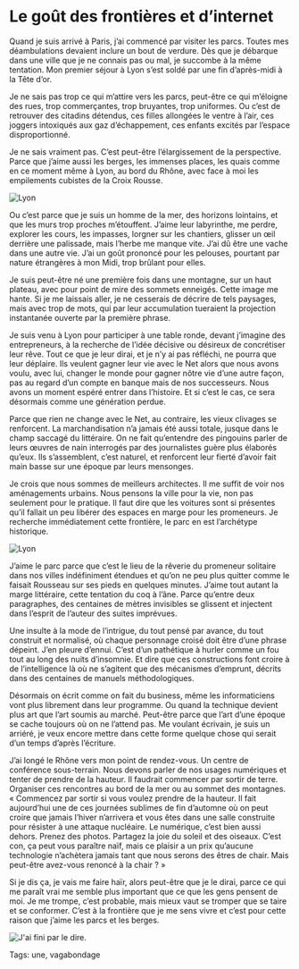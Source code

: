 # Le goût des frontières et d&#8217;internet

Quand je suis arrivé à Paris, j’ai commencé par visiter les parcs. Toutes mes déambulations devaient inclure un bout de verdure. Dès que je débarque dans une ville que je ne connais pas ou mal, je succombe à la même tentation. Mon premier séjour à Lyon s’est soldé par une fin d’après-midi à la Tête d’or.

Je ne sais pas trop ce qui m’attire vers les parcs, peut-être ce qui m’éloigne des rues, trop commerçantes, trop bruyantes, trop uniformes. Ou c’est de retrouver des citadins détendus, ces filles allongées le ventre à l’air, ces joggers intoxiqués aux gaz d’échappement, ces enfants excités par l’espace disproportionné.

Je ne sais vraiment pas. C’est peut-être l’élargissement de la perspective. Parce que j’aime aussi les berges, les immenses places, les quais comme en ce moment même à Lyon, au bord du Rhône, avec face à moi les empilements cubistes de la Croix Rousse.

![Lyon](http://blog.tcrouzet.comhttps://tcrouzet.com/images_tc/2014/10/lyon2.jpg)

Ou c’est parce que je suis un homme de la mer, des horizons lointains, et que les murs trop proches m’étouffent. J’aime leur labyrinthe, me perdre, explorer les cours, les impasses, lorgner sur les chantiers, glisser un œil derrière une palissade, mais l’herbe me manque vite. J’ai dû être une vache dans une autre vie. J’ai un goût prononcé pour les pelouses, pourtant par nature étrangères à mon Midi, trop brûlant pour elles.

Je suis peut-être né une première fois dans une montagne, sur un haut plateau, avec pour point de mire des sommets enneigés. Cette image me hante. Si je me laissais aller, je ne cesserais de décrire de tels paysages, mais avec trop de mots, qui par leur accumulation tueraient la projection instantanée ouverte par la première phrase.

Je suis venu à Lyon pour participer à une table ronde, devant j’imagine des entrepreneurs, à la recherche de l’idée décisive ou désireux de concrétiser leur rêve. Tout ce que je leur dirai, et je n’y ai pas réfléchi, ne pourra que leur déplaire. Ils veulent gagner leur vie avec le Net alors que nous avons voulu, avec lui, changer le monde pour gagner nôtre vie d’une autre façon, pas au regard d’un compte en banque mais de nos successeurs. Nous avons un moment espéré entrer dans l’histoire. Et si c’est le cas, ce sera désormais comme une génération perdue.

Parce que rien ne change avec le Net, au contraire, les vieux clivages se renforcent. La marchandisation n’a jamais été aussi totale, jusque dans le champ saccagé du littéraire. On ne fait qu’entendre des pingouins parler de leurs œuvres de nain interrogés par des journalistes guère plus élaborés qu’eux. Ils s’assemblent, c’est naturel, et renforcent leur fierté d’avoir fait main basse sur une époque par leurs mensonges.

Je crois que nous sommes de meilleurs architectes. Il me suffit de voir nos aménagements urbains. Nous pensons la ville pour la vie, non pas seulement pour le pratique. Il faut dire que les voitures sont si présentes qu’il fallait un peu libérer des espaces en marge pour les promeneurs. Je recherche immédiatement cette frontière, le parc en est l’archétype historique.

![Lyon ](http://blog.tcrouzet.comhttps://tcrouzet.com/images_tc/2014/10/lyon3.jpg)

J’aime le parc parce que c’est le lieu de la rêverie du promeneur solitaire dans nos villes indéfiniment étendues et qu’on ne peu plus quitter comme le faisait Rousseau sur ses pieds en quelques minutes. J’aime tout autant la marge littéraire, cette tentation du coq à l’âne. Parce qu’entre deux paragraphes, des centaines de mètres invisibles se glissent et injectent dans l’esprit de l’auteur des suites imprévues.

Une insulte à la mode de l’intrigue, du tout pensé par avance, du tout construit et normalisé, où chaque personnage croisé doit être d’une phrase dépeint. J’en pleure d’ennui. C’est d’un pathétique à hurler comme un fou tout au long des nuits d’insomnie. Et dire que ces constructions font croire à de l’intelligence là où ne s’agitent que des mécanismes d’emprunt, décrits dans des centaines de manuels méthodologiques.

Désormais on écrit comme on fait du business, même les informaticiens vont plus librement dans leur programme. Ou quand la technique devient plus art que l’art soumis au marché. Peut-être parce que l’art d’une époque se cache toujours où on ne l’attend pas. Me voulant écrivain, je suis un arriéré, je veux encore mettre dans cette forme quelque chose qui serait d’un temps d’après l’écriture.

J’ai longé le Rhône vers mon point de rendez-vous. Un centre de conférence sous-terrain. Nous devons parler de nos usages numériques et tenter de prendre de la hauteur. Il faudrait commencer par sortir de terre. Organiser ces rencontres au bord de la mer ou au sommet des montagnes. « Commencez par sortir si vous voulez prendre de la hauteur. Il fait aujourd’hui une de ces journées sublimes de fin d’automne où on peut croire que jamais l’hiver n’arrivera et vous êtes dans une salle construite pour résister à une attaque nucléaire. Le numérique, c’est bien aussi dehors. Prenez des photos. Partagez la joie du soleil et des oiseaux. C’est con, ça peut vous paraître naïf, mais ce plaisir a un prix qu’aucune technologie n’achètera jamais tant que nous serons des êtres de chair. Mais peut-être avez-vous renoncé à la chair ? »

Si je dis ça, je vais me faire haïr, alors peut-être que je le dirai, parce ce qui me paraît vrai me semble plus important que ce que les gens pensent de moi. Je me trompe, c’est probable, mais mieux vaut se tromper que se taire et se conformer. C’est à la frontière que je me sens vivre et c’est pour cette raison que j’aime les parcs et les berges.

![J'ai fini par le dire.](http://blog.tcrouzet.comhttps://tcrouzet.com/images_tc/2014/10/lyon4-600x584.jpg)



Tags: une, vagabondage